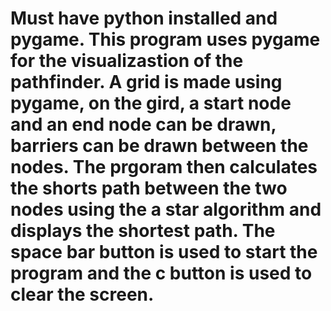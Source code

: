 # Must have python installed and pygame. This program uses pygame for the visualizastion of the pathfinder. A grid is made using pygame, on the gird, a start node and an end node can be drawn, barriers can be drawn between the nodes. The prgoram then calculates the shorts path between the two nodes using the a star algorithm and displays the shortest path. The space bar button is used to start the program and the c button is used to clear the screen.  
